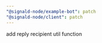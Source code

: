 ```yaml
---
"@signald-node/example-bot": patch
"@signald-node/client": patch
---
```


add reply recipient util function
